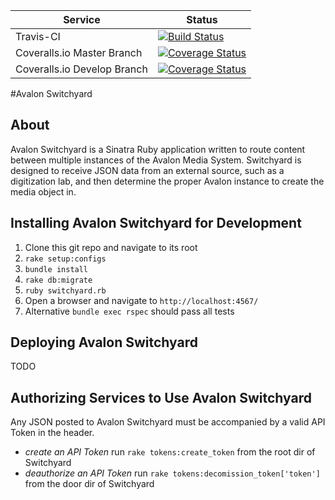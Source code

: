 | Service | Status|
--- | --- |
| Travis-CI | [![Build Status](https://travis-ci.org/avalonmediasystem/avalon-switchyard.svg)](https://travis-ci.org/avalonmediasystem/avalon-switchyard)
| Coveralls.io Master Branch | [![Coverage Status](https://coveralls.io/repos/avalonmediasystem/avalon-switchyard/badge.svg?branch=master&service=github)](https://coveralls.io/github/avalonmediasystem/avalon-switchyard?branch=master)
| Coveralls.io Develop Branch | [![Coverage Status](https://coveralls.io/repos/avalonmediasystem/avalon-switchyard/badge.svg?branch=master&service=github)](https://coveralls.io/github/avalonmediasystem/avalon-switchyard?branch=develop)

#Avalon Switchyard

## About

Avalon Switchyard is a Sinatra Ruby application written to route content between multiple instances of the Avalon Media System.  Switchyard is designed to receive JSON data from an external source, such as a digitization lab, and then determine the proper Avalon instance to create the media object in.


## Installing Avalon Switchyard for Development

1.  Clone this git repo and navigate to its root
1.  `rake setup:configs`
1.  `bundle install`
1.  `rake db:migrate`
1.  `ruby switchyard.rb`
1.  Open a browser and navigate to `http://localhost:4567/`
1.  Alternative `bundle exec rspec` should pass all tests

## Deploying Avalon Switchyard

TODO

## Authorizing Services to Use Avalon Switchyard

Any JSON posted to Avalon Switchyard must be accompanied by a valid API Token in the header.

* _create an API Token_ run `rake tokens:create_token` from the root dir of Switchyard
* _deauthorize an API Token_ run `rake tokens:decomission_token['token']` from the door dir of Switchyard
